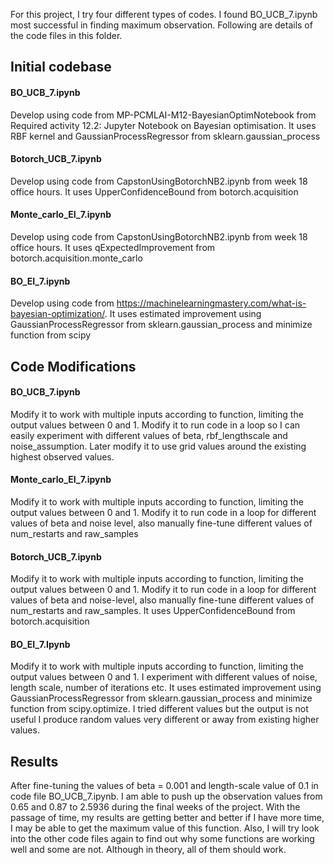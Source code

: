 For this project, I try four different types of codes. I found BO_UCB_7.ipynb most successful in finding maximum observation. Following are details of the code files in this folder. 
 
## Initial codebase 

#### BO_UCB_7.ipynb 
Develop using code from MP-PCMLAI-M12-BayesianOptimNotebook from Required activity 12.2: Jupyter Notebook on Bayesian optimisation. It uses RBF kernel and GaussianProcessRegressor from sklearn.gaussian_process 

#### Botorch_UCB_7.ipynb  
Develop using code from CapstonUsingBotorchNB2.ipynb from week 18 office hours. It uses UpperConfidenceBound from botorch.acquisition 

#### Monte_carlo_EI_7.ipynb 
Develop using code from CapstonUsingBotorchNB2.ipynb from week 18 office hours. It uses  qExpectedImprovement from botorch.acquisition.monte_carlo 

#### BO_EI_7.ipynb 
Develop using code from https://machinelearningmastery.com/what-is-bayesian-optimization/. It uses estimated improvement using GaussianProcessRegressor from sklearn.gaussian_process and minimize function from scipy 

 

## Code Modifications 

#### BO_UCB_7.ipynb  
Modify it to work with multiple inputs according to function, limiting the output values between 0 and 1. Modify it to run code in a loop so I can easily experiment with different values of beta, rbf_lengthscale and noise_assumption.  Later modify it to use grid values around the existing highest observed values. 

#### Monte_carlo_EI_7.ipynb 
Modify it to work with multiple inputs according to function, limiting the output values between 0 and 1. Modify it to run code in a loop for different values of beta and noise level, also manually fine-tune different values of num_restarts and raw_samples 

#### Botorch_UCB_7.ipynb 
Modify it to work with multiple inputs according to function, limiting the output values between 0 and 1. Modify it to run code in a loop for different values of beta and noise-level, also manually fine-tune different values of num_restarts and raw_samples. It uses UpperConfidenceBound from botorch.acquisition 

#### BO_EI_7.Ipynb 
Modify it to work with multiple inputs according to function, limiting the output values between 0 and 1. I experiment with different values of noise, length scale, number of iterations etc. It uses estimated improvement using GaussianProcessRegressor from sklearn.gaussian_process and minimize function from scipy.optimize. I tried different values but the output is not useful I produce random values very different or away from existing higher values. 
 
## Results 
After fine-tuning the values of beta = 0.001 and length-scale value of 0.1 in code file BO_UCB_7.ipynb. I am able to push up the observation values from 0.65 and 0.87 to 2.5936 during the final weeks of the project. With the passage of time, my results are getting better and better if I have more time, I may be able to get the maximum value of this function. Also, I will try look into the other code files again to find out why some functions are working well and some are not. Although in theory, all of them should work. 
 
